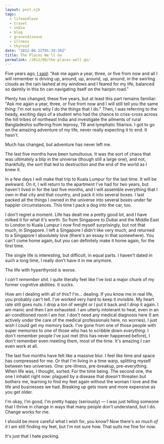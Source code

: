 ```yaml
---
layout: post.njk
tags:
  - lifeandlove
  - travel
  - india
  - blog
  - gravesdisease
  - illness
  - thyroid
date: "2012-06-22T01:39:36Z"
title: The Places We'll Go
permalink: /2012/06/the-places-well-go/
---
```


Five years ago, [I said](http://popagandhi.com/2007/02/chasing-the-monsoon/): "Ask me again a year, three, or five from now and all I will remember is driving up, around, up, around, up, around, in the swirling clouds as the rain lashed at my windows and I feared for my life, balanced so daintily in this tin can navigating itself on the hairpin road."

Plenty has changed, these five years, but at least this part remains familiar: "Ask me again a year, three, or five from now and I will still tell you the same thing: I’m not sure why I do the things that I do." Then, I was referring to the heady, exciting days of a student who had the chance to criss-cross across the hill tribes of northeast India and investigate the ailments of rural Bangladeshis suffering from leprosy, TB and lymphatic filiarisis. I got to go on the amazing adventure of my life, never really expecting it to end. It hasn't.

Much has changed, but adventure has never left me.

The last five months have been tumultuous. It was the sort of chaos that was ultimately a blip in the universe (though still a large one), and not, thankfully, the sort that led to destruction and the end of the world as I knew it.

In a few days I will make that trip to Kuala Lumpur for the last time. It will be awkward. On it, I will return to the apartment I've had for two years, but haven't lived in for the last five months, and I will assemble everything that I own in that city and that country, and pack it into several boxes. I last packed all the things I owned in the universe into several boxes under far happier circumstances. This time I pack a dog into the car, too.

I don't regret a moment. Life has dealt me a pretty good lot, and I have milked it for what it's worth. So from Singapore to Dubai and the Middle East to London to Kuala Lumpur I now find myself surprisingly, but not that much, in Singapore. I left a Singapore I didn't like very much, and returned to a Singapore I absolutely love (there's an essay in that somewhere). You can't come home again, but you can definitely make it home again, for the first time.

The single life is interesting, but difficult, in equal parts. I haven't dated in such a long time, I really don't have it in me anymore.

The life with hyperthyroid is worse.

_I can't remember shit._ I quite literally feel like I've lost a major chunk of my former cognitive abilities. It sucks.

How am I dealing with all of this? I'm… dealing. If you know me in real life, you probably can't tell. I've worked very hard to keep it invisible. My heart rate still goes nuts. I drop a ton of weight or I put it back and I drop it again. I am manic and then I am exhausted. I am utterly intolerant to heat, even in an air-conditioned room I am _hot_. I don't need any medical diagnosis here (I am actively under the care of the medical professionals here, no worries). I just wish I could get my memory back. I've gone from one of those people with super memories to one of those who has to scribble down _everything_. I don't remember people I've just met (this has never happened before), I don't remember even meeting them, most of the time. It's amazing I can even work at all.

The last five months have felt like a massive blur. I feel like time and space has compressed for me. Or that I'm living in a time warp, splitting myself between two universes. One: pre-illness, pre-breakup, pre-everything. When life was, I thought, sorted. For the time being. The second one, the one I inhabit right now: plagued by a disease that doesn't threaten but bothers me, learning to find my feet again without the woman I love and the life and businesses we had. Breaking up gets more and more expensive as you get older.

I'm okay, I'm good, I'm pretty happy (seriously) — I was just telling someone that I thrive in change in ways that many people don't understand, but I do. Change works for me.

I should be more careful what I wish for, you know? Now there's _so much of it_ I am still finding my feet, but I'm not sure how. That suits me fine for now.

It's just that I hate packing.

